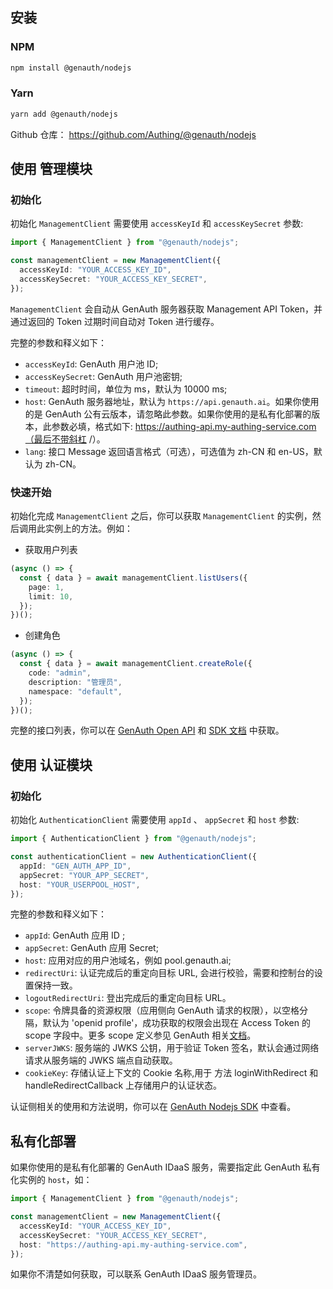 ## 安装

<LastUpdated/>

### NPM

```bash
npm install @genauth/nodejs
```

### Yarn

```bash
yarn add @genauth/nodejs
```

Github 仓库： <https://github.com/Authing/@genauth/nodejs>

## 使用 管理模块

### 初始化

初始化 `ManagementClient` 需要使用 `accessKeyId` 和 `accessKeySecret` 参数:

```typescript
import { ManagementClient } from "@genauth/nodejs";

const managementClient = new ManagementClient({
  accessKeyId: "YOUR_ACCESS_KEY_ID",
  accessKeySecret: "YOUR_ACCESS_KEY_SECRET",
});
```

`ManagementClient` 会自动从 GenAuth 服务器获取 Management API Token，并通过返回的 Token 过期时间自动对 Token 进行缓存。

完整的参数和释义如下：

- `accessKeyId`: GenAuth 用户池 ID;
- `accessKeySecret`: GenAuth 用户池密钥;
- `timeout`: 超时时间，单位为 ms，默认为 10000 ms;
- `host`: GenAuth 服务器地址，默认为 `https://api.genauth.ai`。如果你使用的是 GenAuth 公有云版本，请忽略此参数。如果你使用的是私有化部署的版本，此参数必填，格式如下: https://authing-api.my-authing-service.com（最后不带斜杠 /）。
- `lang`: 接口 Message 返回语言格式（可选），可选值为 zh-CN 和 en-US，默认为 zh-CN。

### 快速开始

初始化完成 `ManagementClient` 之后，你可以获取 `ManagementClient` 的实例，然后调用此实例上的方法。例如：

- 获取用户列表

```typescript
(async () => {
  const { data } = await managementClient.listUsers({
    page: 1,
    limit: 10,
  });
})();
```

- 创建角色

```typescript
(async () => {
  const { data } = await managementClient.createRole({
    code: "admin",
    description: "管理员",
    namespace: "default",
  });
})();
```

完整的接口列表，你可以在 [GenAuth Open API](https://api.genauth.ai/openapi/) 和 [SDK 文档](https://authing-open-api.readme.io/reference/nodejs) 中获取。

## 使用 认证模块

### 初始化

初始化 `AuthenticationClient` 需要使用 `appId` 、 `appSecret` 和 `host` 参数:

```typescript
import { AuthenticationClient } from "@genauth/nodejs";

const authenticationClient = new AuthenticationClient({
  appId: "GEN_AUTH_APP_ID",
  appSecret: "YOUR_APP_SECRET",
  host: "YOUR_USERPOOL_HOST",
});
```

完整的参数和释义如下：

- `appId`: GenAuth 应用 ID ;
- `appSecret`: GenAuth 应用 Secret;
- `host`: 应用对应的用户池域名，例如 pool.genauth.ai;
- `redirectUri`: 认证完成后的重定向目标 URL, 会进行校验，需要和控制台的设置保持一致。
- `logoutRedirectUri`: 登出完成后的重定向目标 URL。
- `scope`: 令牌具备的资源权限（应用侧向 GenAuth 请求的权限），以空格分隔，默认为 'openid profile'，成功获取的权限会出现在 Access Token 的 scope 字段中。更多 scope 定义参见 GenAuth 相关[文档](https://docs.genauth.ai/concepts/oidc-common-questions.html#scope-%E5%8F%82%E6%95%B0%E5%AF%B9%E5%BA%94%E7%9A%84%E7%94%A8%E6%88%B7%E4%BF%A1%E6%81%AF)。
- `serverJWKS`: 服务端的 JWKS 公钥，用于验证 Token 签名，默认会通过网络请求从服务端的 JWKS 端点自动获取。
- `cookieKey`: 存储认证上下文的 Cookie 名称,用于 方法 loginWithRedirect 和 handleRedirectCallback 上存储用户的认证状态。

认证侧相关的使用和方法说明，你可以在 [GenAuth Nodejs SDK](./authentication.html) 中查看。

## 私有化部署

如果你使用的是私有化部署的 GenAuth IDaaS 服务，需要指定此 GenAuth 私有化实例的 `host`，如：

```typescript
import { ManagementClient } from "@genauth/nodejs";

const managementClient = new ManagementClient({
  accessKeyId: "YOUR_ACCESS_KEY_ID",
  accessKeySecret: "YOUR_ACCESS_KEY_SECRET",
  host: "https://authing-api.my-authing-service.com",
});
```

如果你不清楚如何获取，可以联系 GenAuth IDaaS 服务管理员。

